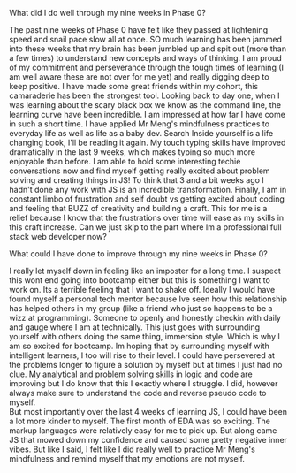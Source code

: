 What did I do well through my nine weeks in Phase 0?

The past nine weeks of Phase 0 have felt like they passed at lightening speed and snail pace slow all at once. SO much learning has been jammed into these weeks that my brain has been jumbled up and spit out (more than a few times) to understand new concepts and ways of thinking.
I am proud of my commitment and perseverance through the tough times of learning (I am well aware these are not over for me yet) and really digging deep to keep positive.
I have made some great friends within my cohort, this camaraderie has been the strongest tool.
Looking back to day one, when I was learning about the scary black box we know as the command line, the learning curve have been incredible. I am impressed at how far I have come in such a short time.
I have applied Mr Meng's mindfulness practices to everyday life as well as life as a baby dev. Search Inside yourself is a life changing book, I'll be reading it again.
My touch typing skills have improved dramatically in the last 9 weeks, which makes typing so much more enjoyable than before.
I am able to hold some interesting techie conversations now and find myself getting really excited about problem solving and creating things in JS!
To think that 3 and a bit weeks ago I hadn't done any work with JS is an incredible transformation.
Finally, I am in constant limbo of frustration and self doubt vs getting excited about coding and feeling that BUZZ of creativity and building a craft.
This for me is a relief because I know that the frustrations over time will ease as my skills in this craft increase. Can we just skip to the part where Im a professional full stack web developer now?


 What could I have done to improve through my nine weeks in Phase 0?

 I really let myself down in feeling like an imposter for a long time. I suspect this wont end going into bootcamp either but this is something I want to work on. Its a terrible feeling that I want to shake off.
 Ideally I would have found myself a personal tech mentor because Ive seen how this relationship has helped others in my group (like a friend who just so happens to be a wizz at programming). Someone to openly and honestly checkin with daily and gauge where I am at technically. This just goes with surrounding yourself with others doing the same thing, immersion style. Which is why I am so excited for bootcamp. Im hoping that by surrounding myself with intelligent learners, I too will rise to their level.
 I could have persevered at the problems longer to figure a solution by myself but at times I just had no clue. My analytical and problem solving skills in logic and code are improving but I do know that this I exactly where I struggle. I did, however always make sure to understand the code and reverse pseudo code to myself.  
 But most importantly over the last 4 weeks of learning JS, I could have been a lot more kinder to myself. The first month of EDA was so exciting. The markup languages were relatively easy for me to pick up. But along came JS that mowed down my confidence and caused some pretty negative inner vibes. But like I said, I felt like I did really well to practice Mr Meng's mindfulness and remind myself that my emotions are not myself.
 
